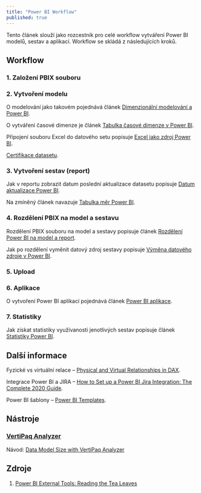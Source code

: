 ```yaml
---
title: "Power BI Workflow"
published: true
---
```


Tento článek slouží jako rozcestník pro celé workflow vytváření Power BI modelů, sestav a aplikací.
Workflow se skládá z následujících kroků.

## Workflow

### 1. Založení PBIX souboru

### 2. Vytvoření modelu

O modelování jako takovém pojednává článek [Dimenzionální modelování a Power BI]().

O vytváření časové dimenze je článek [Tabulka časové dimenze v Power BI](https://mareklovci.github.io/2020/08/10/power-bi-date-table/).

Připojení souboru Excel do datového setu popisuje [Excel jako zdroj Power BI]().

[Certifikace datasetu](https://mareklovci.github.io/2020/08/08/power-bi-certify-dataset/).

### 3. Vytvoření sestav (report)

Jak v reportu zobrazit datum poslední aktualizace datasetu popisuje [Datum aktualizace Power BI]().

Na zmíněný článek navazuje [Tabulka měr Power BI]().

### 4. Rozdělení PBIX na model a sestavu

Rozdělení PBIX souboru na model a sestavy popisuje článek [Rozdělení Power BI na model a report]().

Jak po rozdělení vyměnit datový zdroj sestavy popisuje [Výměna datového zdroje v Power BI](https://mareklovci.github.io/2020/07/08/power-bi-switch-data-source/).

### 5. Upload

### 6. Aplikace

O vytvoření Power BI aplikací pojednává článek [Power BI aplikace](https://mareklovci.github.io/2020/07/08/power-bi-apps/).

### 7. Statistiky

Jak získat statistiky využívanosti jenotlivých sestav popisuje článek [Statistiky Power BI](power-bi-report-statistics).

## Další informace

Fyzické vs virtuální relace – [Physical and Virtual Relationships in DAX](https://sql.bi/30141).

Integrace Power BI a JIRA – [How to Set up a Power BI Jira Integration: The Complete 2020 Guide](https://www.idalko.com/power-bi-jira/).

Power BI šablony – [Power BI Templates](https://www.powerbitutorial.org/tutorials/power-bi-templates/).

## Nástroje

### [VertiPaq Analyzer](https://sql.bi/vertipaqanalyzer/)

Návod: [Data Model Size with VertiPaq Analyzer](https://sql.bi/23381)

## Zdroje

1. [Power BI External Tools: Reading the Tea Leaves][01]

[01]: https://sqlserverbi.blog/2020/07/19/power-bi-external-tools-reading-the-tea-leaves/
